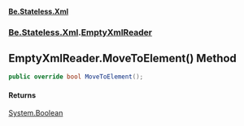 #### [Be.Stateless.Xml](README.md 'README')
### [Be.Stateless.Xml](Be.Stateless.Xml.md 'Be.Stateless.Xml').[EmptyXmlReader](EmptyXmlReader.md 'Be.Stateless.Xml.EmptyXmlReader')

## EmptyXmlReader.MoveToElement() Method

```csharp
public override bool MoveToElement();
```

#### Returns
[System.Boolean](https://docs.microsoft.com/en-us/dotnet/api/System.Boolean 'System.Boolean')